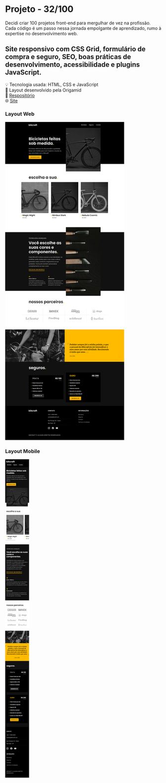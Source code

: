 # Projeto - 32/100

Decidi criar 100 projetos front-end para mergulhar de vez na profissão. Cada código é um passo nessa jornada empolgante de aprendizado, rumo à expertise no desenvolvimento web.

## Site responsivo com CSS Grid, formulário de compra e seguro, SEO, boas práticas de desenvolvimento, acessibilidade e plugins JavaScript.

💡 Tecnologia usada: HTML, CSS e JavaScript <br>
📑 Layout desenvolvido pela Origamid <br>
📂 [Respositório](https://github.com/diego105xz/bikcraft) <br>
🌐 [Site](https://diego105xz.github.io/bikcraft/) <br>

### Layout Web
![WEB](https://github.com/diego105xz/RepositorioImg/blob/main/bikcraftWeb.jpg)

### Layout Mobile
![Mobile](https://github.com/diego105xz/RepositorioImg/blob/main/bikcraftMobile.jpg)
